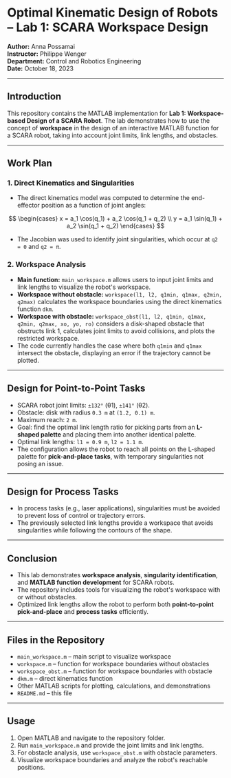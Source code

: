 # Optimal Kinematic Design of Robots – Lab 1: SCARA Workspace Design

**Author:** Anna Possamai  
**Instructor:** Philippe Wenger  
**Department:** Control and Robotics Engineering  
**Date:** October 18, 2023  

---

## Introduction

This repository contains the MATLAB implementation for **Lab 1: Workspace-based Design of a SCARA Robot**. The lab demonstrates how to use the concept of **workspace** in the design of an interactive MATLAB function for a SCARA robot, taking into account joint limits, link lengths, and obstacles.

---

## Work Plan

### 1. Direct Kinematics and Singularities
- The direct kinematics model was computed to determine the end-effector position as a function of joint angles:
  
$$
\begin{cases}
x = a_1 \cos(q_1) + a_2 \cos(q_1 + q_2) \\
y = a_1 \sin(q_1) + a_2 \sin(q_1 + q_2)
\end{cases}
$$

- The Jacobian was used to identify joint singularities, which occur at `q2 = 0` and `q2 = π`.

### 2. Workspace Analysis
- **Main function:** `main_workspace.m` allows users to input joint limits and link lengths to visualize the robot's workspace.
- **Workspace without obstacle:** `workspace(l1, l2, q1min, q1max, q2min, q2max)` calculates the workspace boundaries using the direct kinematics function `dkm`.
- **Workspace with obstacle:** `workspace_obst(l1, l2, q1min, q1max, q2min, q2max, xo, yo, ro)` considers a disk-shaped obstacle that obstructs link 1, calculates joint limits to avoid collisions, and plots the restricted workspace.
- The code currently handles the case where both `q1min` and `q1max` intersect the obstacle, displaying an error if the trajectory cannot be plotted.

---

## Design for Point-to-Point Tasks
- SCARA robot joint limits: `±132°` (θ1), `±141°` (θ2).  
- Obstacle: disk with radius `0.3 m` at `(1.2, 0.1) m`.  
- Maximum reach: `2 m`.  
- Goal: find the optimal link length ratio for picking parts from an **L-shaped palette** and placing them into another identical palette.  
- Optimal link lengths: `l1 = 0.9 m`, `l2 = 1.1 m`.  
- The configuration allows the robot to reach all points on the L-shaped palette for **pick-and-place tasks**, with temporary singularities not posing an issue.

---

## Design for Process Tasks
- In process tasks (e.g., laser applications), singularities must be avoided to prevent loss of control or trajectory errors.  
- The previously selected link lengths provide a workspace that avoids singularities while following the contours of the shape.

---

## Conclusion
- This lab demonstrates **workspace analysis**, **singularity identification**, and **MATLAB function development** for SCARA robots.  
- The repository includes tools for visualizing the robot's workspace with or without obstacles.  
- Optimized link lengths allow the robot to perform both **point-to-point pick-and-place** and **process tasks** efficiently.  

---

## Files in the Repository
- `main_workspace.m` – main script to visualize workspace  
- `workspace.m` – function for workspace boundaries without obstacles  
- `workspace_obst.m` – function for workspace boundaries with obstacle  
- `dkm.m` – direct kinematics function  
- Other MATLAB scripts for plotting, calculations, and demonstrations  
- `README.md` – this file  

---

## Usage
1. Open MATLAB and navigate to the repository folder.  
2. Run `main_workspace.m` and provide the joint limits and link lengths.  
3. For obstacle analysis, use `workspace_obst.m` with obstacle parameters.  
4. Visualize workspace boundaries and analyze the robot's reachable positions.  

